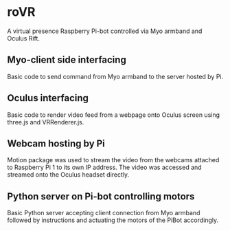 <h1>roVR</h1>

A virtual presence Raspberry Pi-bot controlled via Myo armband and Oculus Rift.

<h2>Myo-client side interfacing</h2>

Basic code to send command from Myo armband to the server hosted by Pi.

<h2>Oculus interfacing</h2>

Basic code to render video feed from a webpage onto Oculus screen using three.js and VRRenderer.js.

<h2>Webcam hosting by Pi</h2>

Motion package was used to stream the video from the webcams attached to Raspberry Pi 1 to its own IP address. The video was accessed and streamed onto the Oculus headset directly.

<h2>Python server on Pi-bot controlling motors</h2>

Basic Python server accepting client connection from Myo armband followed by instructions and actuating the motors of the PiBot accordingly.
